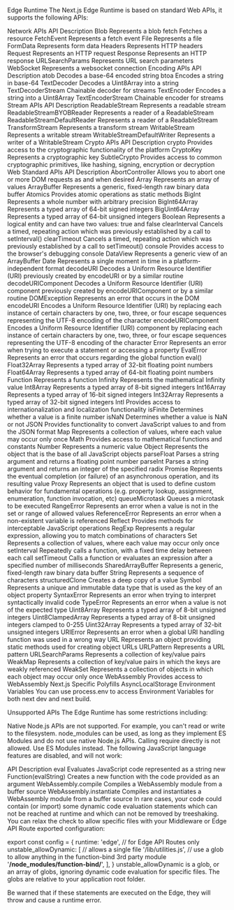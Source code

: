 Edge Runtime
The Next.js Edge Runtime is based on standard Web APIs, it supports the following APIs:

Network APIs
API	Description
Blob	Represents a blob
fetch	Fetches a resource
FetchEvent	Represents a fetch event
File	Represents a file
FormData	Represents form data
Headers	Represents HTTP headers
Request	Represents an HTTP request
Response	Represents an HTTP response
URLSearchParams	Represents URL search parameters
WebSocket	Represents a websocket connection
Encoding APIs
API	Description
atob	Decodes a base-64 encoded string
btoa	Encodes a string in base-64
TextDecoder	Decodes a Uint8Array into a string
TextDecoderStream	Chainable decoder for streams
TextEncoder	Encodes a string into a Uint8Array
TextEncoderStream	Chainable encoder for streams
Stream APIs
API	Description
ReadableStream	Represents a readable stream
ReadableStreamBYOBReader	Represents a reader of a ReadableStream
ReadableStreamDefaultReader	Represents a reader of a ReadableStream
TransformStream	Represents a transform stream
WritableStream	Represents a writable stream
WritableStreamDefaultWriter	Represents a writer of a WritableStream
Crypto APIs
API	Description
crypto	Provides access to the cryptographic functionality of the platform
CryptoKey	Represents a cryptographic key
SubtleCrypto	Provides access to common cryptographic primitives, like hashing, signing, encryption or decryption
Web Standard APIs
API	Description
AbortController	Allows you to abort one or more DOM requests as and when desired
Array	Represents an array of values
ArrayBuffer	Represents a generic, fixed-length raw binary data buffer
Atomics	Provides atomic operations as static methods
BigInt	Represents a whole number with arbitrary precision
BigInt64Array	Represents a typed array of 64-bit signed integers
BigUint64Array	Represents a typed array of 64-bit unsigned integers
Boolean	Represents a logical entity and can have two values: true and false
clearInterval	Cancels a timed, repeating action which was previously established by a call to setInterval()
clearTimeout	Cancels a timed, repeating action which was previously established by a call to setTimeout()
console	Provides access to the browser's debugging console
DataView	Represents a generic view of an ArrayBuffer
Date	Represents a single moment in time in a platform-independent format
decodeURI	Decodes a Uniform Resource Identifier (URI) previously created by encodeURI or by a similar routine
decodeURIComponent	Decodes a Uniform Resource Identifier (URI) component previously created by encodeURIComponent or by a similar routine
DOMException	Represents an error that occurs in the DOM
encodeURI	Encodes a Uniform Resource Identifier (URI) by replacing each instance of certain characters by one, two, three, or four escape sequences representing the UTF-8 encoding of the character
encodeURIComponent	Encodes a Uniform Resource Identifier (URI) component by replacing each instance of certain characters by one, two, three, or four escape sequences representing the UTF-8 encoding of the character
Error	Represents an error when trying to execute a statement or accessing a property
EvalError	Represents an error that occurs regarding the global function eval()
Float32Array	Represents a typed array of 32-bit floating point numbers
Float64Array	Represents a typed array of 64-bit floating point numbers
Function	Represents a function
Infinity	Represents the mathematical Infinity value
Int8Array	Represents a typed array of 8-bit signed integers
Int16Array	Represents a typed array of 16-bit signed integers
Int32Array	Represents a typed array of 32-bit signed integers
Intl	Provides access to internationalization and localization functionality
isFinite	Determines whether a value is a finite number
isNaN	Determines whether a value is NaN or not
JSON	Provides functionality to convert JavaScript values to and from the JSON format
Map	Represents a collection of values, where each value may occur only once
Math	Provides access to mathematical functions and constants
Number	Represents a numeric value
Object	Represents the object that is the base of all JavaScript objects
parseFloat	Parses a string argument and returns a floating point number
parseInt	Parses a string argument and returns an integer of the specified radix
Promise	Represents the eventual completion (or failure) of an asynchronous operation, and its resulting value
Proxy	Represents an object that is used to define custom behavior for fundamental operations (e.g. property lookup, assignment, enumeration, function invocation, etc)
queueMicrotask	Queues a microtask to be executed
RangeError	Represents an error when a value is not in the set or range of allowed values
ReferenceError	Represents an error when a non-existent variable is referenced
Reflect	Provides methods for interceptable JavaScript operations
RegExp	Represents a regular expression, allowing you to match combinations of characters
Set	Represents a collection of values, where each value may occur only once
setInterval	Repeatedly calls a function, with a fixed time delay between each call
setTimeout	Calls a function or evaluates an expression after a specified number of milliseconds
SharedArrayBuffer	Represents a generic, fixed-length raw binary data buffer
String	Represents a sequence of characters
structuredClone	Creates a deep copy of a value
Symbol	Represents a unique and immutable data type that is used as the key of an object property
SyntaxError	Represents an error when trying to interpret syntactically invalid code
TypeError	Represents an error when a value is not of the expected type
Uint8Array	Represents a typed array of 8-bit unsigned integers
Uint8ClampedArray	Represents a typed array of 8-bit unsigned integers clamped to 0-255
Uint32Array	Represents a typed array of 32-bit unsigned integers
URIError	Represents an error when a global URI handling function was used in a wrong way
URL	Represents an object providing static methods used for creating object URLs
URLPattern	Represents a URL pattern
URLSearchParams	Represents a collection of key/value pairs
WeakMap	Represents a collection of key/value pairs in which the keys are weakly referenced
WeakSet	Represents a collection of objects in which each object may occur only once
WebAssembly	Provides access to WebAssembly
Next.js Specific Polyfills
AsyncLocalStorage
Environment Variables
You can use process.env to access Environment Variables for both next dev and next build.

Unsupported APIs
The Edge Runtime has some restrictions including:

Native Node.js APIs are not supported. For example, you can't read or write to the filesystem.
node_modules can be used, as long as they implement ES Modules and do not use native Node.js APIs.
Calling require directly is not allowed. Use ES Modules instead.
The following JavaScript language features are disabled, and will not work:

API	Description
eval	Evaluates JavaScript code represented as a string
new Function(evalString)	Creates a new function with the code provided as an argument
WebAssembly.compile	Compiles a WebAssembly module from a buffer source
WebAssembly.instantiate	Compiles and instantiates a WebAssembly module from a buffer source
In rare cases, your code could contain (or import) some dynamic code evaluation statements which can not be reached at runtime and which can not be removed by treeshaking. You can relax the check to allow specific files with your Middleware or Edge API Route exported configuration:


export const config = {
  runtime: 'edge', // for Edge API Routes only
  unstable_allowDynamic: [
    // allows a single file
    '/lib/utilities.js',
    // use a glob to allow anything in the function-bind 3rd party module
    '**/node_modules/function-bind/**',
  ],
}
unstable_allowDynamic is a glob, or an array of globs, ignoring dynamic code evaluation for specific files. The globs are relative to your application root folder.

Be warned that if these statements are executed on the Edge, they will throw and cause a runtime error.

